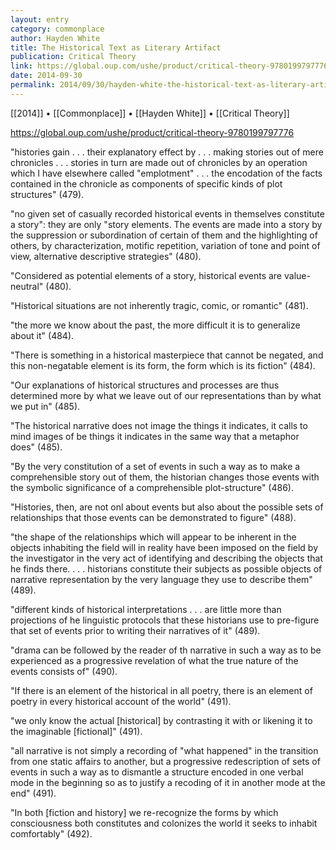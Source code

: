 ```yaml
---
layout: entry
category: commonplace
author: Hayden White
title: The Historical Text as Literary Artifact
publication: Critical Theory
link: https://global.oup.com/ushe/product/critical-theory-9780199797776
date: 2014-09-30
permalink: 2014/09/30/hayden-white-the-historical-text-as-literary-artifact
---
```


[[2014]] • [[Commonplace]] • [[Hayden White]] • [[Critical Theory]]

https://global.oup.com/ushe/product/critical-theory-9780199797776

"histories gain . . . their explanatory effect by . . . making stories out of mere chronicles . . . stories in turn are made out of chronicles by an operation which I have elsewhere called "emplotment" . . . the encodation of the facts contained in the chronicle as components of specific kinds of plot structures" (479).

"no given set of casually recorded historical events in themselves constitute a story": they are only "story elements. The events are made into a story by the suppression or subordination of certain of them and the highlighting of others, by characterization, motific repetition, variation of tone and point of view, alternative descriptive strategies" (480).

"Considered as potential elements of a story, historical events are value-neutral" (480).

"Historical situations are not inherently tragic, comic, or romantic" (481).

"the more we know about the past, the more difficult it is to generalize about it" (484).

"There is something in a historical masterpiece that cannot be negated, and this non-negatable element is its form, the form which is its fiction" (484).

"Our explanations of historical structures and processes are thus determined more by what we leave out of our representations than by what we put in" (485).

"The historical narrative does not image the things it indicates, it calls to mind images of be things it indicates in the same way that a metaphor does" (485).

"By the very constitution of a set of events in such a way as to make a comprehensible story out of them, the historian changes those events with the symbolic significance of a comprehensible plot-structure" (486).


"Histories, then, are not onl about events but also about the possible sets of relationships that those events can be demonstrated to figure" (488). 


"the shape of the relationships which will appear to be inherent in the objects inhabiting the field will in reality have been imposed on the field by the investigator in the very act of identifying and describing the objects that he finds there. . . . historians constitute their subjects as possible objects of narrative representation by the very language they use to describe them" (489).


"different kinds of historical interpretations . . . are little more than projections of he linguistic protocols that these historians use to pre-figure that set of events prior to writing their narratives of it" (489).


"drama can be followed by the reader of th narrative in such a way as to be experienced as a progressive revelation of what the true nature of the events consists of" (490).


"If there is an element of the historical in all poetry, there is an element of poetry in every historical account of the world" (491).


"we only know the actual [historical] by contrasting it with or likening it to the imaginable [fictional]" (491).


"all narrative is not simply a recording of "what happened" in the transition from one static affairs to another, but a progressive redescription of sets of events in such a way as to dismantle a structure encoded in one verbal mode in the beginning so as to justify a recoding of it in another mode at the end" (491).


"In both [fiction and history] we re-recognize the forms by which consciousness both constitutes and colonizes the world it seeks to inhabit comfortably" (492).



